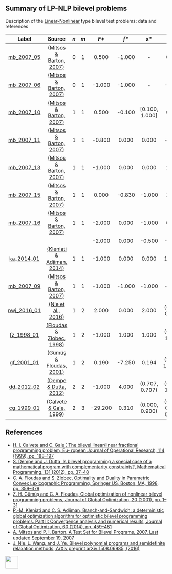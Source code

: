 ##  Summary of LP-NLP bilevel problems

Description of the [Linear-Nonlinear](LP-NLP-problems) type bilevel test problems: data and references

| Label                               | Source                                                      |  _n_  |  _m_  |   _F*_    |   _f*_  |       __x*__      |               __y*__             |
| :---------------------------------: |:-----------------------------------------------------------:|:-----:|:-----:|:---------:|:-------:|:-----------------:|:--------------------------------:|
| [mb_2007_05](LP-NLP/mb_2007_05)     | [(Mitsos & Barton, 2007)][Mitsos & Barton, 2007]            |  0    |   1   |  0.500    | -1.000  | -                 | 0.500                            |
| [mb_2007_06](LP-NLP/mb_2007_06)     | [(Mitsos & Barton, 2007)][Mitsos & Barton, 2007]            |  0    |   1   |  -1.000   | -1.000  | -                 | -1.000                           |
| [mb_2007_10](LP-NLP/mb_2007_10)     | [(Mitsos & Barton, 2007)][Mitsos & Barton, 2007]            |  1    |   1   |  0.500    | -0.100  | [0.100, 1.000]    | 0.500                            |
| [mb_2007_11](LP-NLP/mb_2007_11)     | [(Mitsos & Barton, 2007)][Mitsos & Barton, 2007]            |  1    |   1   |  -0.800   | 0.000   | 0.000             | -0.800                           |
| [mb_2007_13](LP-NLP/mb_2007_13)     | [(Mitsos & Barton, 2007)][Mitsos & Barton, 2007]            |  1    |   1   |  -1.000   | 0.000   | 0.000             | 1.000                            |
| [mb_2007_15](LP-NLP/mb_2007_15)     | [(Mitsos & Barton, 2007)][Mitsos & Barton, 2007]            |  1    |   1   |  0.000    | -0.830  | -1.000            | 1.000                            |
| [mb_2007_16](LP-NLP/mb_2007_16)     | [(Mitsos & Barton, 2007)][Mitsos & Barton, 2007]            |  1    |   1   |  -2.000   | 0.000   | -1.000            | 0.000                            |
|                                     |                                                             |       |       |  -2.000   | 0.000   | -0.500            | -1.000                           |
| [ka_2014_01](LP-NLP/ka_2014_01)     | [(Kleniati & Adjiman, 2014)][Kleniati & Adjiman, 2014]      |  1    |   1   |  -1.000   | 0.000   | 0.000             | 1.0000                           |
| [mb_2007_09](LP-NLP/mb_2007_09)     | [(Mitsos & Barton, 2007)][Mitsos & Barton, 2007]            |  1    |   1   |  -1.000   | -1.000  | -1.000            | -1.000                           |
| [nwj_2016_01](LP-NLP/nwj_2016_01)   | [(Nie et al., 2016)][Nie et al., 2016]                      |  1    |   2   |  2.000    | 0.000   | 2.000             | (0.000, 0.000)                   |
| [fz_1998_01](LP-NLP/fz_1998_01)     | [(Floudas & Zlobec, 1998)][Floudas & Zlobec, 1998]          |  1    |   2   |  -1.000   | 1.000   | 1.000             | (0.000, 1.000)                   |
| [gf_2001_01](LP-NLP/gf_2001_01)     | [(Gümüş & Floudas, 2001)][Gümüş & Floudas, 2001]            |  1    |   2   |  0.190    | -7.250  | 0.194             | (9.970, 10.000)                  |
| [dd_2012_02](LP-NLP/dd_2012_02)     | [(Dempe & Dutta, 2012)][Dempe & Dutta, 2012]                |  2    |   2   |  -1.000   | 4.000   | (0.707, 0.707)    | (0.000, 1.000)                   |
| [cg_1999_01](LP-NLP/cg_1999_01)     | [(Calvete & Gale, 1999)][Calvete & Gale, 1999]              |  2    |   3   |  -29.200  | 0.310   | (0.000, 0.900)    | (0.000, 0.600, 0.400)            |


##  References

 - [H. I. Calvete and C. Gale ́, The bilevel linear/linear fractional programming problem, Eu- ropean Journal of Operational Research, 114 (1999), pp. 188–197](https://doi.org/10.1016/S0377-2217(98)00078-2)
 - [S. Dempe and J. Dutta, Is bilevel programming a special case of a mathematical program with complementarity constraints?, Mathematical Programming, 131 (2012), pp. 37–48](https://doi.org/10.1007/s10107-010-0342-1)
 - [C. A. Floudas and S. Zlobec, Optimality and Duality in Parametric Convex Lexicographic Programming, Springer US, Boston, MA, 1998, pp. 359–379](https://doi.org/10.1007/978-1-4613-0307-7_16)
 - [Z. H. Gümüş and C. A. Floudas, Global optimization of nonlinear bilevel programming problems, Journal of Global Optimization, 20 (2001), pp. 1–31](https://doi.org/10.1023/A:1011268113791)
 - [P.-M. Kleniati and C. S. Adjiman, Branch-and-Sandwich: a deterministic global optimization algorithm for optimistic bilevel programming problems. Part II: Convergence analysis and numerical results, Journal of Global Optimization, 60 (2014), pp. 459–481](https://doi.org/10.1007/s10898-013-0120-8)
 - [A. Mitsos and P. I. Barton, A Test Set for Bilevel Programs, 2007. Last updated September 19, 2007](https://www.researchgate.net/publication/228455291_A_test_set_for_bilevel_programs)
 - [J. Nie, L. Wang, and J. Ye, Bilevel polynomial programs and semidefinite relaxation methods, ArXiv preprint arXiv:1508.06985, (2016)](https://arxiv.org/pdf/1508.06985v3.pdf)

[<img src="https://cdn1.iconfinder.com/data/icons/MetroStation-PNG/128/MB__home.png" width="40" height="40">](index "Back to homepage")

[Calvete & Gale, 1999]: https://doi.org/10.1016/S0377-2217(98)00078-2
[Dempe & Dutta, 2012]: https://doi.org/10.1007/s10107-010-0342-1
[Floudas & Zlobec, 1998]: https://doi.org/10.1007/978-1-4613-0307-7_16
[Gümüş & Floudas, 2001]: https://doi.org/10.1023/A:1011268113791
[Kleniati & Adjiman, 2014]: https://doi.org/10.1007/s10898-013-0120-8
[Mitsos & Barton, 2007]: https://www.researchgate.net/publication/228455291_A_test_set_for_bilevel_programs
[Nie et al., 2016]: https://arxiv.org/pdf/1508.06985v3.pdf